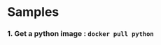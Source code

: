 # Samples

### 1. Get a python image : ```docker pull python```

<script type="text/javascript" src="https://asciinema.org/a/20354.js" id="asciicast-20354" async></script>